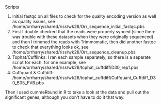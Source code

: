 Scripts
1. Initial fastqc on all files to check for the quality encoding version as well as quality issues, see /home/orrharry/shared/riss/wk28/Orr_sequence_initial_fastqc.pbs
2. First I double checked that the reads were properly synced (since there was trouble with these datasets when they were originally sequenced) and then I trimmed the reads with Trimmomatic, then did another fastqc to check that everything looks ok, see /home/orrharry/shared/riss/wk28/Orr_sequence_cleanup.pbs
3. Tophat/Cufflinks: I ran each sample separately, so there is a separate script for each, for one example, see /home/orrharry/shared/riss/wk28/tophat_cuffdiff/D30_rep1.pbs
4. Cuffquant & Cuffdiff: /home/orrharry/shared/riss/wk28/tophat_cuffdiff/Cuffquant_Cuffdiff_D30_B05_FVB.pbs 

Then I used cummeRbund in R to take a look at the data and pull out the significant genes, although you don't have to do it that way.
